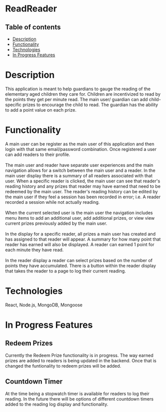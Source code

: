 # ReadReader

## Table of contents

- [Description](#description)
- [Functionality](#functionality)
- [Technologies](#technologies)
- [In Progress Features](#in-progress-features)

# Description

This application is meant to help guardians to gauge the reading of the elementary aged children they care for. Children are incentivized to read by the points they get per minute read. The main user/ guardian can add child-specific prizes to encourage the child to read. The guardian has the ability to add a point value on each prize.

# Functionality

A main user can be register as the main user of this application and then login with that same email/password combination.
Once registered a user can add readers to their profile.\
<br />
The main user and reader have separate user experiences and the main navigation allows for a switch between the main user and a reader.
In the main user display there is a summary of all readers associated with that user. When a specific reader is clicked, the main user can see that reader's reading history and any prizes that reader may have earned that need to be redeemed by the main user. The reader's reading history can be edited by the main user if they feel a session has been recorded in error; i.e. A reader recorded a session while not actually reading.\
<br />
When the current selected user is the main user the navigation includes menu items to add an additional user, add additional prizes, or view view current prizes previously added by the main user.\
<br />
In the display for a specific reader, all prizes a main user has created and has assigned to that reader will appear. A summary for how many point that reader has earned will also be displayed. A reader can earned 1 point for each minute they have read.\
<br />
In the reader display a reader can select prizes based on the number of points they have accumulated. There is a button within the reader display that takes the reader to a page to log their current reading.

# Technologies

React, Node.js, MongoDB, Mongoose

# In Progress Features

## Redeem Prizes

Currently the Redeem Prize functionality is in progress. The way earned prizes are added to readers is being updated in the backend. Once that is changed the funtionality to redeem prizes will be added.

## Countdown Timer

At the time being a stopwatch timer is available for readers to log their reading. In the future there will be options of different countdown timers added to the reading log display and functionality.
